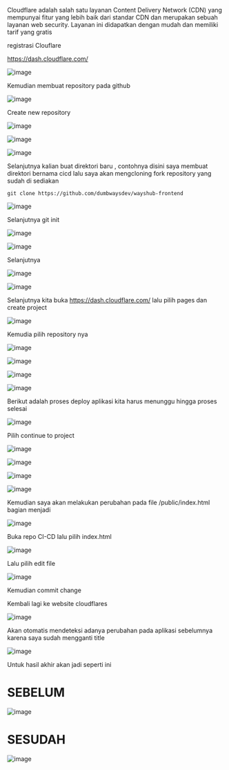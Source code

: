 Cloudflare adalah salah satu layanan Content Delivery Network (CDN) yang mempunyai fitur yang lebih baik dari standar CDN dan merupakan sebuah layanan web security. Layanan ini didapatkan dengan mudah dan memiliki tarif yang gratis

registrasi Clouflare

https://dash.cloudflare.com/

![image](https://user-images.githubusercontent.com/106061407/171104648-410e465a-bf9b-4aa1-aa6f-ac38c5836edd.png)


Kemudian membuat repository pada github

![image](https://user-images.githubusercontent.com/106061407/171104861-85244540-d8e8-4a7d-9839-f333bfb8da7c.png)

Create new repository

![image](https://user-images.githubusercontent.com/106061407/171104927-6557137a-e302-4717-8a0c-dba5005e5c63.png)

![image](https://user-images.githubusercontent.com/106061407/171104952-c4f6f176-a156-4c9e-a8c2-4d29c26f642b.png)

![image](https://user-images.githubusercontent.com/106061407/171105229-7b0e5570-0337-4291-9c7f-5d623d3eec2e.png)

Selanjutnya kalian buat direktori baru , contohnya disini saya membuat direktori bernama cicd
lalu saya akan mengcloning fork repository yang sudah di sediakan

```
git clone https://github.com/dumbwaysdev/wayshub-frontend
```

![image](https://user-images.githubusercontent.com/106061407/171105519-dadd81c6-ed4e-42cb-96b4-cd8e9304a21e.png)

Selanjutnya git init

![image](https://user-images.githubusercontent.com/106061407/171105602-8b065f45-eec3-4ee4-8812-2c7427af2739.png)

![image](https://user-images.githubusercontent.com/106061407/171105760-630437ae-ffcb-4cbe-9b34-fff744a448a6.png)

Selanjutnya



![image](https://user-images.githubusercontent.com/106061407/171107428-f7657963-3bc9-42c2-9103-af178612a149.png)

![image](https://user-images.githubusercontent.com/106061407/171107576-62c7f0ab-2c6a-4d9d-8ad1-c4a46a4422e2.png)


Selanjutnya kita buka https://dash.cloudflare.com/ lalu pilih pages dan create project

![image](https://user-images.githubusercontent.com/106061407/171107874-2d72c9ff-8088-4656-b6ad-833f3d715d34.png)

Kemudia pilih repository nya

![image](https://user-images.githubusercontent.com/106061407/171108043-c7d774e1-cfc3-48db-8f14-fca57f4aaaac.png)

![image](https://user-images.githubusercontent.com/106061407/171108351-6ac9c879-a3a4-4878-b9e3-be1e43a32023.png)

![image](https://user-images.githubusercontent.com/106061407/171109652-1875e9e4-7361-410c-997b-2b99bfea983c.png)


![image](https://user-images.githubusercontent.com/106061407/171108379-c03aa1d5-d751-416f-85c5-06193ef544e2.png)

Berikut adalah proses deploy aplikasi kita harus menunggu hingga proses selesai

![image](https://user-images.githubusercontent.com/106061407/171108588-27171872-6796-4647-96a7-28e05287c945.png)

Pilih continue to project

![image](https://user-images.githubusercontent.com/106061407/171108665-dcfa0f38-0cd8-41e2-9b6b-e0842bb171c1.png)

![image](https://user-images.githubusercontent.com/106061407/171110041-7bea0a92-546e-4d46-982e-b56e7669e29e.png)


![image](https://user-images.githubusercontent.com/106061407/171110104-e3be8386-c229-45c2-b188-78725476ed73.png)

![image](https://user-images.githubusercontent.com/106061407/171110142-fba454db-d0d8-4d64-a50a-27c28e4e4a71.png)

Kemudian saya akan melakukan perubahan pada file /public/index.html bagian <title>WaysHub</title> menjadi <title>WaysHub - Nama Anda</title>

![image](https://user-images.githubusercontent.com/106061407/171110279-d4875b3b-c8cd-4f46-9b26-8adbdef03a12.png)

Buka repo CI-CD lalu pilih index.html

![image](https://user-images.githubusercontent.com/106061407/171110437-bbf2f772-ded4-4458-b5f4-91dad24806d5.png)

Lalu pilih edit file

![image](https://user-images.githubusercontent.com/106061407/171110672-8a81d30e-2f1e-4767-a105-10791e0f983d.png)

Kemudian commit change

Kembali lagi ke website cloudflares

![image](https://user-images.githubusercontent.com/106061407/171110895-e765379c-366e-4b32-aecf-ead2c0dcf30d.png)

Akan otomatis mendeteksi adanya perubahan pada aplikasi sebelumnya karena saya sudah mengganti title 

![image](https://user-images.githubusercontent.com/106061407/171111026-74b34721-759a-4d1c-8ba1-3ef9209607cb.png)


Untuk hasil akhir akan jadi seperti ini

# SEBELUM

![image](https://user-images.githubusercontent.com/106061407/171111532-c4acdd71-3af1-43d7-bb6a-11d455bf6276.png)

# SESUDAH

![image](https://user-images.githubusercontent.com/106061407/171111367-6fce4995-32f4-4bed-a8ad-cb9fc3d2a338.png)



